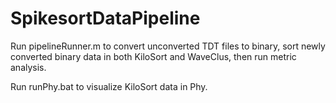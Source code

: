 # SpikesortDataPipeline

Run pipelineRunner.m to convert unconverted TDT files to binary, sort newly converted binary data in both KiloSort and WaveClus, then run metric analysis.

Run runPhy.bat to visualize KiloSort data in Phy.
